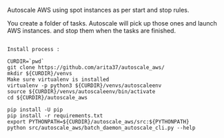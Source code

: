 Autoscale AWS using spot instances as per start and stop rules.

You create a folder of tasks.
Autoscale will pick up those ones and launch AWS instances.
and stop them when the tasks are finished.



```

Install process :

CURDIR=`pwd`
git clone https://github.com/arita37/autoscale_aws/
mkdir ${CURDIR}/venvs
Make sure virtualenv is installed
virtualenv -p python3 ${CURDIR}/venvs/autoscaleenv
source ${CURDIR}/venvs/autoscaleenv/bin/activate
cd ${CURDIR}/autoscale_aws

pip install -U pip
pip install -r requirements.txt
export PYTHONPATH=${CURDIR}/autoscale_aws/src:${PYTHONPATH}
python src/autoscale_aws/batch_daemon_autoscale_cli.py --help

```

